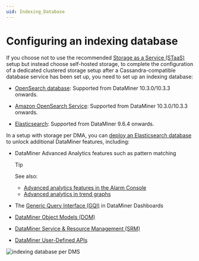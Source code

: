 ```yaml
---
uid: Indexing_Database
---
```


# Configuring an indexing database

If you choose not to use the recommended [Storage as a Service (STaaS)](xref:STaaS) setup but instead choose self-hosted storage, to complete the configuration of a dedicated clustered storage setup after a Cassandra-compatible database service has been set up, you need to set up an indexing database:

- [OpenSearch database](xref:OpenSearch_database): Supported from DataMiner 10.3.0/10.3.3 onwards.

- [Amazon OpenSearch Service](xref:Amazon_OpenSearch_Service): Supported from DataMiner 10.3.0/10.3.3 onwards.

- [Elasticsearch](xref:Elasticsearch_database): Supported from DataMiner 9.6.4 onwards.

In a setup with storage per DMA, you can [deploy an Elasticsearch database](xref:Configuring_indexing_database_per_DMS) to unlock additional DataMiner features, including:

- DataMiner Advanced Analytics features such as pattern matching

  > [!TIP]
  > See also:
  >
  > - [Advanced analytics features in the Alarm Console](xref:Advanced_analytics_features_in_the_Alarm_Console)
  > - [Advanced analytics in trend graphs](xref:Advanced_analytics_trending)

- The [Generic Query Interface (GQI)](xref:Generic_Query_Interface) in DataMiner Dashboards

- [DataMiner Object Models (DOM)](xref:DOM)

- [DataMiner Service & Resource Management (SRM)](xref:SRM)

- [DataMiner User-Defined APIs](xref:UD_APIs)

![indexing database per DMS](~/user-guide/images/Indexing_database_per_DMS.svg)
